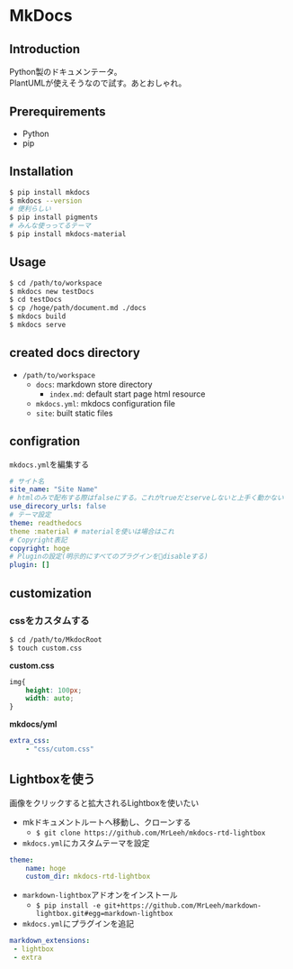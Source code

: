 # MkDocs
## Introduction
Python製のドキュメンテータ。  
PlantUMLが使えそうなので試す。あとおしゃれ。

## Prerequirements
- Python
- pip

## Installation
```bash
$ pip install mkdocs
$ mkdocs --version
# 便利らしい
$ pip install pigments
# みんな使っってるテーマ
$ pip install mkdocs-material
```

## Usage
```bash
$ cd /path/to/workspace
$ mkdocs new testDocs
$ cd testDocs
$ cp /hoge/path/document.md ./docs
$ mkdocs build
$ mkdocs serve
```

## created docs directory
- `/path/to/workspace`
    - `docs`: markdown store directory
        - `index.md`: default start page html resource
    - `mkdocs.yml`: mkdocs configuration file
    - `site`: built static files

## configration
`mkdocs.yml`を編集する
```yml
# サイト名
site_name: "Site Name"
# htmlのみで配布する際はfalseにする。これがtrueだとserveしないと上手く動かない
use_direcory_urls: false
# テーマ設定
theme: readthedocs
theme :material	# materialを使いは場合はこれ
# Copyright表記
copyright: hoge
# Pluginの設定(明示的にすべてのプラグインをdisableする)
plugin: []
```

## customization
### cssをカスタムする
```bash
$ cd /path/to/MkdocRoot
$ touch custom.css
```
**custom.css**
```css
img{
	height: 100px;
	width: auto;
}
```
**mkdocs/yml**
```yml
extra_css:
	- "css/cutom.css"
```

## Lightboxを使う
画像をクリックすると拡大されるLightboxを使いたい
- mkドキュメントルートへ移動し、クローンする
	- `$ git clone https://github.com/MrLeeh/mkdocs-rtd-lightbox`
- `mkdocs.yml`にカスタムテーマを設定
```yml
theme:
	name: hoge
	custom_dir: mkdocs-rtd-lightbox
```
- `markdown-lightbox`アドオンをインストール
	- `$ pip install -e git+https://github.com/MrLeeh/markdown-lightbox.git#egg=markdown-lightbox`
- `mkdocs.yml`にプラグインを追記
```yml
markdown_extensions:
 - lightbox
 - extra
 ````
